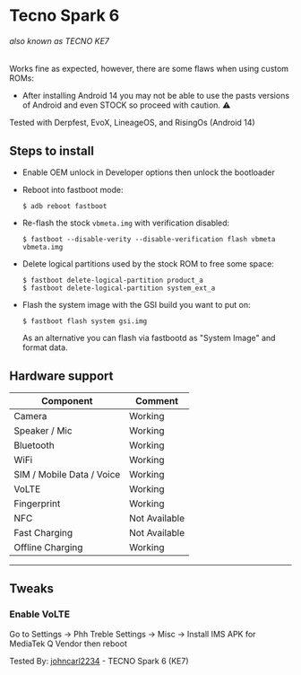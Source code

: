 # Tecno Spark 6
###### also known as TECNO KE7

Works fine as expected, however, there are some flaws when using custom ROMs:

- After installing Android 14 you may not be able to use the pasts versions of Android and even STOCK so proceed with caution. ⚠️

Tested with Derpfest, EvoX, LineageOS, and RisingOs (Android 14)

## Steps to install

* Enable OEM unlock in Developer options then unlock the bootloader
* Reboot into fastboot mode:
    ```
    $ adb reboot fastboot
    ```
* Re-flash the stock `vbmeta.img` with verification disabled:
    ```
    $ fastboot --disable-verity --disable-verification flash vbmeta vbmeta.img
    ```
* Delete logical partitions used by the stock ROM to free some space:
    ```
    $ fastboot delete-logical-partition product_a
    $ fastboot delete-logical-partition system_ext_a
    ```
* Flash the system image with the GSI build you want to put on:
    ```
    $ fastboot flash system gsi.img
    ```

    As an alternative you can flash via fastbootd as "System Image" and format data.

## Hardware support

| Component                 |      Comment                                              |
|---------------------------|-----------------------------------------------------------|
| Camera                    | Working                                                   |
| Speaker / Mic             | Working                                                   |
| Bluetooth                 | Working                                                   |
| WiFi                      | Working                                                   |
| SIM / Mobile Data / Voice | Working                                       |
| VoLTE                     | Working                                                   |
| Fingerprint               | Working                                              |
| NFC                       | Not Available                                                 |
| Fast Charging             | Not Available                                                |
| Offline Charging          | Working                                                   |
---

## Tweaks
### Enable VoLTE
Go to Settings -> Phh Treble Settings -> Misc -> Install IMS APK for MediaTek Q Vendor
then reboot

Tested By: [johncarl2234](https://github.com/johncarl2234) - TECNO Spark 6 (KE7)